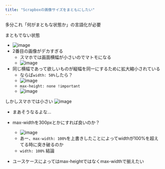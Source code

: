 ```yaml
---
title: "Scrapboxの画像サイズをまともにしたい"
---
```


多分これ「何がまともな状態か」の言語化が必要

まともでない状態
- ![image](https://gyazo.com/f2e0c356b85d2015cc9e60524f8ca747/thumb/1000)
- 2番目の画像がデカすぎる
    - スマホでは画面横幅が小さいのでマトモになる
    - ![image](https://gyazo.com/64dffe659b7e940fe2900d92b76b17f4/thumb/1000)
- 同じ横幅であって欲しいものが縦幅を同一にするために拡大縮小されている
    - ならば`width: 50%`したら？
    - ![image](https://gyazo.com/ea5ea10e60caa05d6209701cb636017f/thumb/1000)
    - `max-height: none !important`
    - ![image](https://gyazo.com/9c70a56101c32b286913b36ee9968310/thumb/1000)

しかしスマホでは小さい
![image](https://gyazo.com/ecbfb89a8e850a923a7bd5038e2510d9/thumb/1000)
- まあそうなるよな…

- max-widthを300pxとかにすれば良いのか？
    - ![image](https://gyazo.com/e16869a50c2dd22a0a1d220ef8ae6d36/thumb/1000)
    - あー、`max-width: 100%`を上書きしたことによってwidthが100%を超えてる時に突き破るのか
    - `width: 100%`
結論
- ユースケースによってはmax-heightではなくmax-widthで揃えたい
